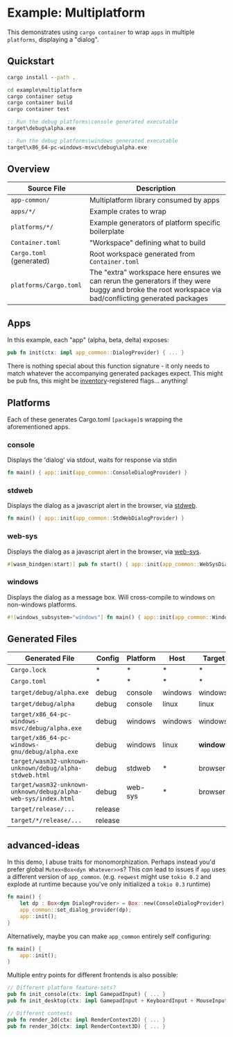 # Example: Multiplatform

This demonstrates using `cargo container` to wrap `apps` in multiple `platforms`,
displaying a "dialog".



<h2 name="quickstart">Quickstart</h2>

```cmd
cargo install --path .

cd example\multiplatform
cargo container setup
cargo container build
cargo container test

:: Run the debug platforms\console generated executable
target\debug\alpha.exe

:: Run the debug platforms\windows generated executable
target\x86_64-pc-windows-msvc\debug\alpha.exe
```



<h2 name="overview">Overview</h2>

| Source File       | Description                               |
| ----------------- | ----------------------------------------- |
| `app-common/`     | Multiplatform library consumed by apps
| `apps/*/`         | Example crates to wrap
| `platforms/*/`    | Example generators of platform specific boilerplate
| `Container.toml`  | "Workspace" defining what to build
| `Cargo.toml` (generated)  | Root workspace generated from `Container.toml`
| `platforms/Cargo.toml`    | The "extra" workspace here ensures we can rerun the generators if they were buggy and broke the root workspace via bad/conflicting generated packages



<h2 name="apps">Apps</h2>

In this example, each "app" (alpha, beta, delta) exposes:
```rust
pub fn init(ctx: impl app_common::DialogProvider) { ... }
```

There is nothing special about this function signature - it only needs to match
whatever the accompanying generated packages expect.  This might be pub fns,
this might be [inventory](https://docs.rs/inventory/)-registered flags... anything!



<h2 name="platforms">Platforms</h2>

Each of these generates Cargo.toml `[package]`s wrapping the aforementioned apps.

### console

Displays the 'dialog' via stdout, waits for response via stdin

```rust
fn main() { app::init(app_common::ConsoleDialogProvider) }
```

### stdweb

Displays the dialog as a javascript alert in the browser, via [stdweb](https://docs.rs/stdweb/).

```rust
fn main() { app::init(app_common::StdWebDialogProvider) }
```

### web-sys

Displays the dialog as a javascript alert in the browser, via [web-sys](https://docs.rs/web-sys/).

```rust
#[wasm_bindgen(start)] pub fn start() { app::init(app_common::WebSysDialogProvider) }
```

### windows

Displays the dialog as a message box.  Will cross-compile to windows on non-windows platforms.

```rust
#![windows_subsystem="windows"] fn main() { app::init(app_common::WindowsDialogProvider) }
```



<h2 name="generated-files">Generated Files</h2>

| Generated File                                                    | Config | Platform     | Host      | Target |
| ----------------------------------------------------------------- | ------ | ------------ | --------- | ------ |
| `Cargo.lock`                                                      | \*    | \*            | \*        | \*
| `Cargo.toml`                                                      | \*    | \*            | \*        | \*
| `target/debug/alpha.exe`                                          | debug | console       | windows   | windows
| `target/debug/alpha`                                              | debug | console       | linux     | linux
| `target/x86_64-pc-windows-msvc/debug/alpha.exe`                   | debug | windows       | windows   | windows
| `target/x86_64-pc-windows-gnu/debug/alpha.exe`                    | debug | windows       | linux     | **windows**
| `target/wasm32-unknown-unknown/debug/alpha-stdweb.html`           | debug | stdweb        | \*        | browser
| `target/wasm32-unknown-unknown/debug/alpha-web-sys/index.html`    | debug | web-sys       | \*        | browser
| `target/release/...`                                              | release
| `target/*/release/...`                                            | release



<h2 name="advanced-ideas">advanced-ideas</h2>

In this demo, I abuse traits for monomorphization.
Perhaps instead you'd prefer global `Mutex<Box<dyn Whatever>>`s?
This *can* lead to issues if `app` uses a different version of `app_common`.
(e.g. `reqwest` might use `tokio 0.2` and explode at runtime because you've only initialized a `tokio 0.3` runtime)

```rust
fn main() {
    let dp : Box<dyn DialogProvider> = Box::new(ConsoleDialogProvider);
    app_common::set_dialog_provider(dp);
    app::init();
}
```

Alternatively, maybe you can make `app_common` entirely self configuring:

```rust
fn main() {
    app::init();
}
```

Multiple entry points for different frontends is also possible:

```rust
// Different platform feature-sets?
pub fn init_console(ctx: impl GamepadInput) { ... }
pub fn init_desktop(ctx: impl GamepadInput + KeyboardInput + MouseInput) { ... }

// Different contexts
pub fn render_2d(ctx: impl RenderContext2D) { ... }
pub fn render_3d(ctx: impl RenderContext3D) { ... }
```
